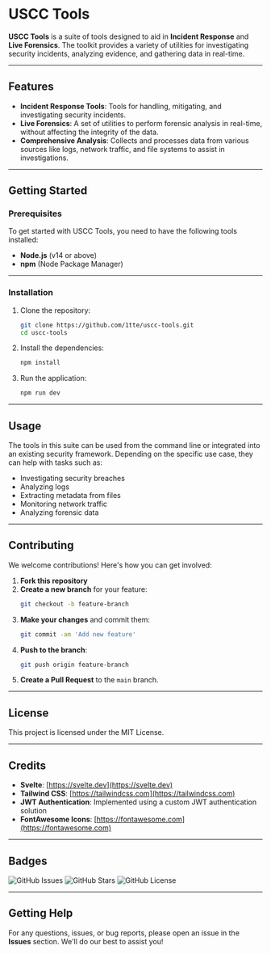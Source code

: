 # USCC Tools

**USCC Tools** is a suite of tools designed to aid in **Incident Response** and **Live Forensics**. The toolkit provides a variety of utilities for investigating security incidents, analyzing evidence, and gathering data in real-time.

---

## Features

- **Incident Response Tools**: Tools for handling, mitigating, and investigating security incidents.
- **Live Forensics**: A set of utilities to perform forensic analysis in real-time, without affecting the integrity of the data.
- **Comprehensive Analysis**: Collects and processes data from various sources like logs, network traffic, and file systems to assist in investigations.
  
---

## Getting Started

### Prerequisites

To get started with USCC Tools, you need to have the following tools installed:

- **Node.js** (v14 or above)
- **npm** (Node Package Manager)

---

### Installation

1. Clone the repository:

    ```bash
    git clone https://github.com/1tte/uscc-tools.git
    cd uscc-tools
    ```

2. Install the dependencies:

    ```bash
    npm install
    ```

3. Run the application:

    ```bash
    npm run dev
    ```

---

## Usage

The tools in this suite can be used from the command line or integrated into an existing security framework. Depending on the specific use case, they can help with tasks such as:

- Investigating security breaches
- Analyzing logs
- Extracting metadata from files
- Monitoring network traffic
- Analyzing forensic data

---

## Contributing

We welcome contributions! Here's how you can get involved:

1. **Fork this repository**
2. **Create a new branch** for your feature:
    ```bash
    git checkout -b feature-branch
    ```
3. **Make your changes** and commit them:
    ```bash
    git commit -am 'Add new feature'
    ```
4. **Push to the branch**:
    ```bash
    git push origin feature-branch
    ```
5. **Create a Pull Request** to the `main` branch.

---

## License

This project is licensed under the MIT License.

---

## Credits

- **Svelte**: [https://svelte.dev](https://svelte.dev)
- **Tailwind CSS**: [https://tailwindcss.com](https://tailwindcss.com)
- **JWT Authentication**: Implemented using a custom JWT authentication solution
- **FontAwesome Icons**: [https://fontawesome.com](https://fontawesome.com)

---

## Badges

![GitHub Issues](https://img.shields.io/github/issues/1tte/uscc-tools?style=plastic)
![GitHub Stars](https://img.shields.io/github/stars/1tte/uscc-tools?style=plastic)
![GitHub License](https://img.shields.io/github/license/1tte/uscc-tools?style=plastic)

---

## Getting Help

For any questions, issues, or bug reports, please open an issue in the **Issues** section. We'll do our best to assist you!
